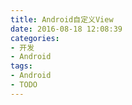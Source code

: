 ```yaml
---
title: Android自定义View
date: 2016-08-18 12:08:39
categories:
- 开发
- Android
tags:
- Android
- TODO
---
```

